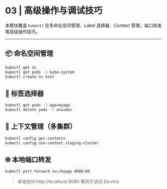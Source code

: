 # 03 | 高级操作与调试技巧

本模块覆盖 `kubectl` 在多命名空间管理、Label 选择器、Context 管理、端口转发等高级操作技巧。

---

## 📦 命名空间管理

```bash
kubectl get ns
kubectl get pods -n kube-system
kubectl create ns test
```

## 🎯 标签选择器

```bash
kubectl get pods -l app=myapp
kubectl delete pods -l env=dev
```

## 🧭 上下文管理（多集群）

```bash
kubectl config get-contexts
kubectl config use-context staging-cluster
```

## 🌐 本地端口转发

```bash
kubectl port-forward svc/myapp 8080:80
```

> 本地访问 http://localhost:8080 等同于访问 Service
